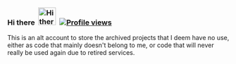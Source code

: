### Hi there&nbsp;&nbsp;[<img src="https://user-images.githubusercontent.com/1303154/88677602-1635ba80-d120-11ea-84d8-d263ba5fc3c0.gif" width="40" alt="Hi there">](#)&nbsp;&nbsp;[![Profile views](https://komarev.com/ghpvc/?username=altaliendrew&color=brightgreen)](#)

This is an alt account to store the archived projects that I deem have no use, either as code that mainly doesn't belong to me, or code that will never really be used again due to retired services.
